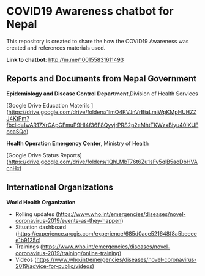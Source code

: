 # COVID19 Awareness chatbot for Nepal

This repository is created to share the how the COVID19 Awareness was created and references materials used.

**Link to chatbot**: http://m.me/100155831611493

## Reports and Documents from Nepal Government
**Epidemiology and Disease Control Department**,Division of Health Services 

[Google Drive Education Materils ] (https://drive.google.com/drive/folders/1lmO4KVJnVrBiaLmiWpKMpHUHZZJ4KtPm?fbclid=IwAR17XrGApGFmuP9Hl4f36F8QyvjrPRS2p2eMhtTKWzxBiyu40iXUEocaSQo) 

**Health Operation Emergency Center**, Ministry of Health

[Google Drive Status Reports] (https://drive.google.com/drive/folders/1QhLMbT76t6Zu1sFy5qlB5aoDbHVAcnHx)

## International Organizations 
**World Health Organization** 

- Rolling updates (https://www.who.int/emergencies/diseases/novel-coronavirus-2019/events-as-they-happen)
- Situation dashboard (https://experience.arcgis.com/experience/685d0ace521648f8a5beeeee1b9125c)
- Trainings (https://www.who.int/emergencies/diseases/novel-coronavirus-2019/training/online-training)
- Videos (https://www.who.int/emergencies/diseases/novel-coronavirus-2019/advice-for-public/videos)




